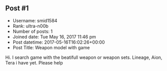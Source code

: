 ## Post #1
- Username: smid1584
- Rank: ultra-n00b
- Number of posts: 1
- Joined date: Tue May 16, 2017 11:46 pm
- Post datetime: 2017-05-16T16:02:26+00:00
- Post Title: Weapon model with game

Hi.
I search game with the beatifull weapon or weapon sets.
Lineage, Aion, Tera i have yet.
Please help

